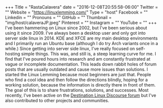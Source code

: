 +++
Title = "RastaCalavera"
date = "2016-12-08T20:55:58-06:00"
Twitter = ""
Website = "https://linuxlemming.com/"
Type = "host"
Facebook = ""
Linkedin = ""
Pronouns = ""
GitHub = ""
Thumbnail = "img/host/calaveraJP.jpeg"
Pinterest = ""
Instagram = ""
YouTube = ""
+++
I've been hammering on Linux since 2002, but I've been serious about using it since 2009. I've always
been a desktop user and only got into server side linux in 2014. KDE and XFCE are my main desktop environments and I primarily run an Ubuntu base (although I do try Arch variants once in a while.)
Since getting into server side linux, I've really focused on self-hosting simple things. This was, and still is, a steep learning curve for me. I find that I've poured hours into research and am constantly frustrated at vague or incomplete documentation. This leads down rabbit holes of forum posts that are usually outdated and cause more issues than solutions. I started the Linux Lemming because most beginners are just that. People who find a cool idea and then follow the directions blindly, hoping for a working solution, because the information is directly there in front of them. The goal of this is to share frustrations, solutions, and successes. Most recently, I've been active on the [Destination Linux Discourse forum](https://discourse.destinationlinux.network/u/rastacalavera/activity/topics) but I've also contributed to other projects and communities.

